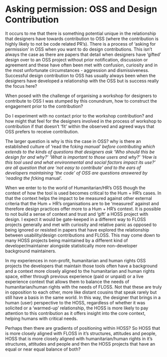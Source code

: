 

# Asking permission: OSS and Design Contribution

It occurs to me that there is something potential unique in the relationship that designers have towards contribution to OSS (where the contribution is highly likely to not be code related PR’s). There is a process of ‘asking for permission’ in OSS when you want to do design contributions. This isn’t always the case as there are papers that detail when designers have ‘gifted’ design over to an OSS project without prior notification, discussion or agreement and these have often been met with confusion, curiosity and in the most unfortunate circumstances - aggression and dismissiveness. Successful design contribution to OSS has usually always been when the designers have developed a relationship with the OSS but is success really the focus here?

When posed with the challenge of organising a workshop for designers to contribute to OSS I was stumped by this conundrum, how to construct the engagement prior to the contribution? 

Do I experiment with no contact prior to the workshop contribution? and how might that feel for the designers involved in the process of workshop to contribution if that doesn’t ‘fit’ within the observed and agreed ways that OSS prefers to receive contribution.

The larger question is why is this the case in OSS? why is there an established culture of ‘read the f*cking manual’ before contributing which extends to the kinds of questions that designers ask ‘Who should this be design for and why?’ ‘What is important to those users and why?’ ‘How is this tool used and what environmental and social factors impact its use?’ are all question that are ‘not easy to contribute’ and to the ears of developers maintaining ‘the code’ of OSS are questions answered by ‘reading the f*cking manual’.

When we enter to to the world of Humanitarian/HR’s OSS though the context of how the tool is used becomes critical to the Hum + HR’s cases. In that the context helps the impact to be measured against other external criteria that the Hum + HR’s organisations are to be ‘measured’ against and therefore design practices offer more to a Hum + HR’s context. It is possible to not build a sense of context and trust and ‘gift’ a HOSS project with design. I expect it would be gate-keeped in a different way to FLOSS projects generally and met with curiosity and relative panic as opposed to being ignored or resisted in papers that have explored the relationship between usability/design contributions and FLOSS. This may come down to many HOSS projects being maintained by a different kind of developer/maintainer alongside statistically more non-developer background maintainers. 

In my experiences in non-profit, humanitarian and human rights OSS projects the developers that maintain those tools often have a background and a context more closely aligned to the humanitarian and human rights space, either through previous experience (paid or unpaid) or a live experience context that allows them to balance the needs of humanitarian/human rights with the needs of FLOSS. Not that these are truly in opposition to each other, more like distant cousins that speak rarely but still have a basis in the same world. In this way, the designer that brings in a human (user) perspective to the HOSS, regardless of whether it was solicited or a ‘warmed-up’ relationship, the HOSS is more likely to pay attention to this contribution as it offers insight into the core context, helping humans with critical needs.

Perhaps then there are gradients of positioning within HOSS? So HOSS that is more closely aligned with FLOSS in it’s structures, attitudes and people, HOSS that is more closely aligned with humanitarian/human rights in it’s structures, attitudes and people and then the HOSS projects that have an equal or near equal balance of both?